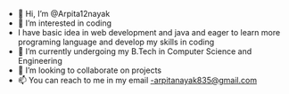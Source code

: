 - 👋 Hi, I’m @Arpita12nayak
- 👀 I’m interested in coding
-    I have basic idea in web development and java and eager to learn more programing language and develop my skills in coding
- 🌱 I’m currently undergoing my B.Tech in Computer Science and Engineering
- 💞️ I’m looking to collaborate on projects
- 📫 You can reach to me in my email -arpitanayak835@gmail.com
  

<!---
Arpita12nayak/Arpita12nayak is a ✨ special ✨ repository because its `README.md` (this file) appears on your GitHub profile.
You can click the Preview link to take a look at your changes.
--->
